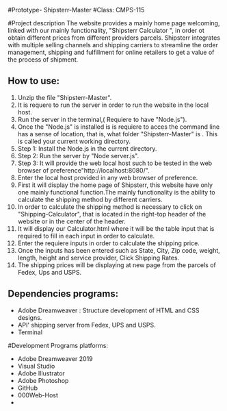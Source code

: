 #Prototype- Shipsterr-Master 
#Class: CMPS-115

#Project description 
The website provides a mainly home page welcoming, linked with our mainly functionality,
"Shipsterr Calculator ", in order ot obtain different prices from different providers parcels.
Shipsterr integrates with multiple selling channels and shipping carriers to streamline 
the order management, shipping and fulfillment for online retailers to get a value of the process of shipment. 

## How to use:

1. Unzip the file "Shipsterr-Master".
2. It is requere to run the server in order to run the website in the local host. 
3. Run the server in the terminal,( Requiere to have "Node.js").
4. Once the "Node.js" is installed is is requiere to acces the command line has a sense of location,
 that is, what folder "Shipsterr-Master" is . This is called your current working directory. 
5. Step 1: Install the Node.js in the current directory. 
6. Step 2: Run the server by "Node server.js".
7. Step 3: It will provide the web local host such to be tested in the web browser of preference"http://localhost:8080/".  
8. Enter the local host provided in any web browser of preference. 
9. First it will display the home page of Shipsterr, this website have only one mainly functional function.The mainly functionality is the 
ability to calculate the shipping method by different carriers.
10. In order to calculate the shipping method is necessary to click on "Shipping-Calculator", that is located in the right-top header
of the website or in the center of the header.
11. It will display our Calculator.html where it will be the table input that is required to fill in each input in order to calculate.
12. Enter the requiere inputs in order to calculate the shipping price. 
13. Once the inputs has been entered such as State, City, Zip code, weight, length, height and service provider, Click Shipping Rates.
14. The shipping prices will be displaying at new page from the parcels of Fedex, Ups and USPS. 

## Dependencies programs:

* Adobe Dreamweaver : Structure development of HTML and CSS designs.  
* API' shipping server from Fedex, UPS and USPS.
* Terminal 


#Development Programs platforms: 

* Adobe Dreamweaver 2019 
* Visual Studio
* Adobe Illustrator
* Adobe Photoshop 
* GitHub 
* 000Web-Host 
*

